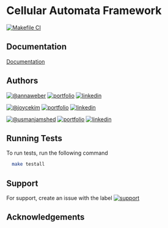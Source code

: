 # Cellular Automata Framework 
[![Makefile CI](https://github.com/annamarieweber/cellularautomataframework/actions/workflows/makefile.yml/badge.svg?branch=main)](https://github.com/annamarieweber/cellularautomataframework/actions/workflows/makefile.yml)
## Documentation

[Documentation](https://annamarieweber.github.io/cellularautomataframework/)


## Authors
[![@annaweber](https://img.shields.io/badge/@annaweber-0gg?style=plastic&logo=github&logoColor=white)](https://github.com/annamarieweber)
[![portfolio](https://img.shields.io/badge/-000?style=plastic&logo=ko-fi&logoColor=white)](https://annaweb.dev/)
[![linkedin](https://img.shields.io/badge/linkedin-0A66C2?style=plastic&logo=linkedin&logoColor=white)](https://www.linkedin.com/in/anna-weber-7273b0137)

[![@joycekim](https://img.shields.io/badge/@joycekim-0gg?style=plastic&logo=github&logoColor=white)](https://github.com/kimjoyce)
[![portfolio](https://img.shields.io/badge/-000?style=plastic&logo=ko-fi&logoColor=white)](joyce_kim1@berkeley.edu)
[![linkedin](https://img.shields.io/badge/linkedin-0A66C2?style=plastic&logo=linkedin&logoColor=white)](https://www.linkedin.com/)

[![@usmanjamshed](https://img.shields.io/badge/@usmanjamshed-0gg?style=plastic&logo=github&logoColor=white)](https://github.com/usmanjamshed)
[![portfolio](https://img.shields.io/badge/-000?style=plastic&logo=ko-fi&logoColor=white)](jamshedu@mcmaster.ca)
[![linkedin](https://img.shields.io/badge/linkedin-0A66C2?style=plastic&logo=linkedin&logoColor=white)](https://www.linkedin.com/)

## Running Tests

To run tests, run the following command

```bash
  make testall
```

## Support

For support, create an issue with the label [![support](https://img.shields.io/github/labels/annamarieweber/cellularautomataframework/support?style=flat)](https://github.com/annamarieweber/cellularautomataframework/issues/new?assignees=annamarieweber&labels=support&template=support-template.md)

## Acknowledgements


